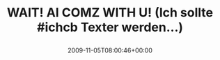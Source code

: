 ---
retweeted: false
source: <a href="http://twitter.com" rel="nofollow">Twitter Web Client</a>
entities:
  hashtags:
  - text: ichcb
    indices:
    - '34'
    - '40'
  symbols: []
  user_mentions: []
  urls: []
display_text_range:
- '0'
- '58'
favorite_count: '0'
id_str: '5444748292'
truncated: false
retweet_count: '0'
id: '5444748292'
created_at: Thu Nov 05 08:00:46 +0000 2009
favorited: false
full_text: 'WAIT! AI COMZ WITH U! (Ich sollte #ichcb Texter werden...)'
lang: de
tags:
- ichcb
- pesos/twitter
date: '2009-11-05T08:00:46+00:00'
src: https://twitter.com/bascht/status/5444748292
original_url: https://twitter.com/bascht/status/5444748292
type: twitter_tweet
text: 'WAIT! AI COMZ WITH U! (Ich sollte #ichcb Texter werden...)'
title: 'WAIT! AI COMZ WITH U! (Ich sollte #ichcb Texter werden...)

  '

---